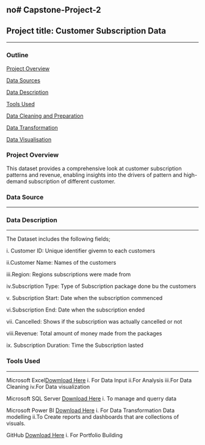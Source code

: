 no# Capstone-Project-2
---
## Project title: Customer Subscription Data
---

### Outline 

[Project Overview](project-overview)

[Data Sources](data-sources)

[Data Description](data-description)

[Tools Used](tools-used)

[Data Cleaning and Preparation](datacleaningandpreparation)

[Data Transformation](data-transformation)

[Data Visualisation](data-visualiztaion)

### Project Overview
This dataset provides a comprehensive look at customer subscription patterns and revenue, enabling insights into the drivers of pattern and high-demand subscription of different customer.

### Data Source
---

### Data Description
---
The Dataset includes the following fields; 

i. Customer ID: Unique identifier givemn to each customers

ii.Customer Name: Names of the customers

iii.Region: Regions subscriptions were made from

iv.Subscription Type: Type of Subscription package done bu the customers

v. Subscription Start: Date when the subscription commenced

vi.Subscription End: Date when the subscription ended

vii. Cancelled: Shows if the subscription was actually cancelled or not

viii.Revenue: Total amount of money made from the packages

ix. Subscription Duration: Time the Subscription lasted

### Tools Used
---
Microsoft Excel[Dowmload Here](https://Microsoft.com)
i. For Data Input
ii.For Analysis
iii.For Data Cleaning
iv.For Data visualization

Microsoft SQL Server [Download Here](https://Mictosoft.com)
i. To manage and querry data

Microsoft Power BI [Download Here](https://Micosoft.com)
i. For Data Transformation
   Data modelling
ii.To Create reports and dashboards    that are collections of visuals.

GitHub [Download Here](https://Alabaale.github.com)
i. For Portfolio Building
